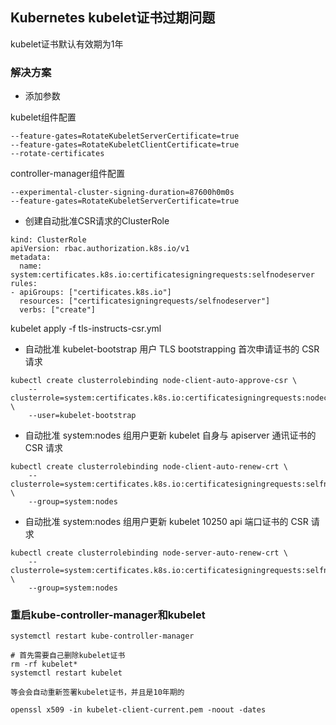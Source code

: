 ## Kubernetes kubelet证书过期问题

kubelet证书默认有效期为1年

### 解决方案

- 添加参数

kubelet组件配置
```
--feature-gates=RotateKubeletServerCertificate=true
--feature-gates=RotateKubeletClientCertificate=true
--rotate-certificates
```

controller-manager组件配置
```
--experimental-cluster-signing-duration=87600h0m0s
--feature-gates=RotateKubeletServerCertificate=true
```

- 创建自动批准CSR请求的ClusterRole

```
kind: ClusterRole
apiVersion: rbac.authorization.k8s.io/v1
metadata:
  name: system:certificates.k8s.io:certificatesigningrequests:selfnodeserver
rules:
- apiGroups: ["certificates.k8s.io"]
  resources: ["certificatesigningrequests/selfnodeserver"]
  verbs: ["create"]
```

kubelet apply -f tls-instructs-csr.yml

- 自动批准 kubelet-bootstrap 用户 TLS bootstrapping 首次申请证书的 CSR 请求
```
kubectl create clusterrolebinding node-client-auto-approve-csr \
    --clusterrole=system:certificates.k8s.io:certificatesigningrequests:nodeclient \
    --user=kubelet-bootstrap
```

- 自动批准 system:nodes 组用户更新 kubelet 自身与 apiserver 通讯证书的 CSR 请求
```
kubectl create clusterrolebinding node-client-auto-renew-crt \
    --clusterrole=system:certificates.k8s.io:certificatesigningrequests:selfnodeclient \
    --group=system:nodes
```

- 自动批准 system:nodes 组用户更新 kubelet 10250 api 端口证书的 CSR 请求
```
kubectl create clusterrolebinding node-server-auto-renew-crt \
    --clusterrole=system:certificates.k8s.io:certificatesigningrequests:selfnodeserver \
    --group=system:nodes
```

### 重启kube-controller-manager和kubelet

```
systemctl restart kube-controller-manager

# 首先需要自己删除kubelet证书
rm -rf kubelet*
systemctl restart kubelet

等会会自动重新签署kubelet证书，并且是10年期的

openssl x509 -in kubelet-client-current.pem -noout -dates
```
